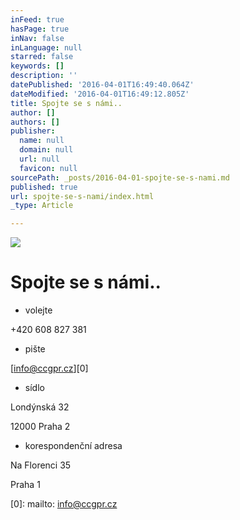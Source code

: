 ```yaml
---
inFeed: true
hasPage: true
inNav: false
inLanguage: null
starred: false
keywords: []
description: ''
datePublished: '2016-04-01T16:49:40.064Z'
dateModified: '2016-04-01T16:49:12.805Z'
title: Spojte se s námi..
author: []
authors: []
publisher:
  name: null
  domain: null
  url: null
  favicon: null
sourcePath: _posts/2016-04-01-spojte-se-s-nami.md
published: true
url: spojte-se-s-nami/index.html
_type: Article

---
```

![](https://the-grid-user-content.s3-us-west-2.amazonaws.com/5c997d11-5ca4-4719-958b-e848e574367a.jpg)

# Spojte se s námi..

* volejte

+420 608 827 381

* pište

[info@ccgpr.cz][0]

* sídlo

Londýnská 32

12000 Praha 2

* korespondenční adresa

Na Florenci 35

Praha 1

[0]: mailto: info@ccgpr.cz